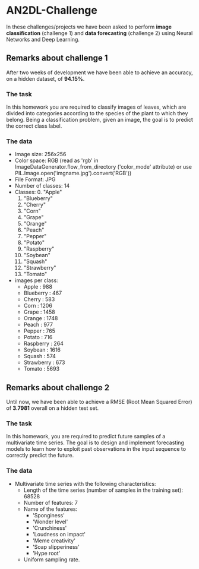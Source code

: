 # AN2DL-Challenge
In these challenges/projects we have been asked to perform **image classification** (challenge 1) and **data forecasting** (challenge 2) using Neural Networks and Deep Learning.

## Remarks about challenge 1
After two weeks of development we have been able to achieve an accuracy, on a hidden dataset, of **94.15%**.

### The task
In this homework you are required to classify images of leaves, 
which are divided into categories according to the species of the plant to which they belong. 
Being a classification problem, given an image, the goal is to predict the correct class label.

### The data
- Image size: 256x256
- Color space: RGB (read as 'rgb' in ImageDataGenerator.flow_from_directory ('color_mode' attribute) or use PIL.Image.open('imgname.jpg').convert('RGB'))
- File Format: JPG
- Number of classes: 14
- Classes:
  0. "Apple"
  1. "Blueberry"
  2. "Cherry"
  3. "Corn"
  4. "Grape"
  5. "Orange"
  6. "Peach"
  7. "Pepper"
  8. "Potato"
  9. "Raspberry"
  10. "Soybean"
  11. "Squash"
  12. "Strawberry"
  13. "Tomato"
- images per class:
  - Apple : 988
  - Blueberry : 467
  - Cherry : 583
  - Corn : 1206
  - Grape : 1458
  - Orange : 1748
  - Peach : 977
  - Pepper : 765
  - Potato : 716
  - Raspberry : 264
  - Soybean : 1616
  - Squash : 574
  - Strawberry : 673
  - Tomato : 5693

## Remarks about challenge 2
Until now, we have been able to achieve a RMSE (Root Mean Squared Error) of **3.7981** overall on a hidden test set.

### The task
In this homework, you are required to predict future samples of a multivariate time series. 
The goal is to design and implement forecasting models to learn how to exploit past observations in the input sequence to correctly predict the future. 

### The data
- Multivariate time series with the following characteristics:
  - Length of the time series (number of samples in the training set):   68528
  - Number of features: 7
  - Name of the features: 
    - 'Sponginess'
    - 'Wonder level'
    - 'Crunchiness'
    - 'Loudness on impact'
    - 'Meme creativity'
    - 'Soap slipperiness'
    - 'Hype root'
  - Uniform sampling rate.
